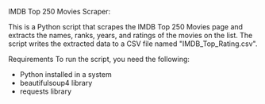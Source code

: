 IMDB Top 250 Movies Scraper:

This is a Python script that scrapes the IMDB Top 250 Movies page and extracts the names, ranks, years, and ratings of the movies on the list. 
The script writes the extracted data to a CSV file named "IMDB_Top_Rating.csv".


Requirements
To run the script, you need the following:
  * Python installed in a system
  * beautifulsoup4 library
  * requests library

